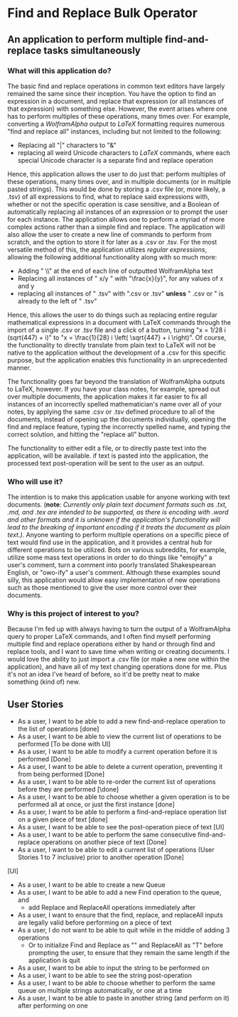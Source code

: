 # Find and Replace Bulk Operator

## An application to perform multiple find-and-replace tasks simultaneously

### What will this application do?

The basic find and replace operations in common text editors have largely remained the same since their inception. You have the option to find an expression in a document, and replace that expression (or all instances of that expression) with something else. However, the event arises where one has to perform multiples of these operations, many times over. For example, converting a *WolframAlpha* output to *LaTeX* formatting requires numerous "find and replace all" instances, including but not limited to the following:

- Replacing all "|" characters to "&"
- replacing all weird Unicode characters to *LaTeX* commands, where each special Unicode character is a separate find and replace operation

Hence, this application allows the user to do just that: perform multiples of these operations, many times over, and in multiple documents (or in multiple pasted strings). This would be done by storing a .csv file (or, more likely, a .tsv) of all expressions to find, what to replace said expressions with, whether or not the specific operation is case sensitive, and a Boolean of automatically replacing all instances of an expression or to prompt the user for each instance. The application allows one to perform a myriad of more complex actions rather than a simple find and replace. The application will also allow the user to create a new line of commands to perform from scratch, and the option to store it for later as a .csv or .tsv. For the most versatile method of this, the application utilizes *regular expressions*, allowing the following additional functionality along with so much more:

- Adding " \\\\" at the end of each line of outputted WolframAlpha text
- Replacing all instances of " x/y " with "\frac{x}{y}", for any values of x and y 
- replacing all instances of " .tsv" with ".csv or .tsv" **unless** " .csv or " is already to the left of " .tsv"

Hence, this allows the user to do things such as replacing entire regular mathematical expressions in a document with LaTeX commands through the import of a single .csv or .tsv file and a click of a button, turning "x = 1/28 i (sqrt(447) + i)" to "x = \frac{1}{28} i \left( \sqrt{447} + i \right)". Of course, the functionality to directly translate from plain text to LaTeX will not be native to the application without the development of a .csv for this specific purpose, but the application enables this functionality in an unprecedented manner. 

The functionality goes far beyond the translation of WolframAlpha outputs to LaTeX, however. If you have your class notes, for example, spread out over multiple documents, the application makes it far easier to fix all instances of an incorrectly spelled mathematician's name over all of your notes, by applying the same .csv or .tsv defined procedure to all of the documents, instead of opening up the documents individually, opening the find and replace feature, typing the incorrectly spelled name, and typing the correct solution, and hitting the "replace all" button. 

The functionality to either edit a file, or to directly paste text into the application, will be available. if text is pasted into the application, the processed text post-operation will be sent to the user as an output. 

### Who will use it?

The intention is to make this application usable for anyone working with text documents. (**note**: *Currently only plain text document formats such as .txt, .md, and .tex are intended to be supported, as there is encoding with .word and other formats and it is unknown if the application's functionality will lead to the breaking of important encoding if it treats the document as plain text.)*. Anyone wanting to perform multiple operations on a specific piece of text would find use in the application, and it provides a central hub for different operations to be utilized. Bots on various subreddits, for example, utilize some mass text operations in order to do things like "emojify" a user's comment, turn a comment into poorly translated Shakespearean English, or "owo-ify" a user's comment. Although these examples sound silly, this application would allow easy implementation of new operations such as those mentioned to give the user more control over their documents. 

### Why is this project of interest to you?

Because I'm fed up with always having to turn the output of a WolframAlpha query to proper LaTeX commands, and I often find myself performing multiple find and replace operations either by hand or through find and replace tools, and I want to save time when writing or creating documents. I would love the ability to just import a .csv file (or make a new one within the application), and have all of my text changing operations done for me. Plus it's not an idea I've heard of before, so it'd be pretty neat to make something (kind of) new. 

## User Stories

- As a user, I want to be able to add a new find-and-replace operation to the list of operations \[done\]
- As a user, I want to be able to view the current list of operations to be performed \[To be done with UI\]
- As a user, I want to be able to modify a current operation before it is performed \[Done\]
- As a user, I want to be able to delete a current operation, preventing it from being performed \[Done\]
- As a user, I want to be able to re-order the current list of operations before they are performed \[\done\]
- As a user, I want to be able to choose whether a given operation is to be performed all at once, or just the first instance \[done\]
- As a user, I want to be able to perform a find-and-replace operation list on a given piece of text \[done\]
- As a user, I want to be able to see the post-operation piece of text \[UI\]
- As a user, I want to be able to perform the same consecutive find-and-replace operations on another piece of text \[Done\]
- As a user, I want to be able to edit a current list of operations (User Stories 1 to 7 inclusive) prior to another operation \[Done\]

\[UI\]

- As a user, I want to be able to create a new Queue
- As a user, I want to be able to add a new Find operation to the queue, and 
    - add Replace and ReplaceAll operations immediately after
- As a user, I want to ensure that the find, replace, and replaceAll inputs are legally valid before performing on a piece of text
- As a user, I do not want to be able to quit while in the middle of adding 3 operations
    - Or to initialize Find and Replace as "" and ReplaceAll as "T" before prompting the user, to ensure that they remain the same length if the application is quit
- As a user, I want to be able to input the string to be performed on
- As a user, I want to be able to see the string post-operation
- As a user, I want to be able to choose whether to perform the same queue on multiple strings automatically, or one at a time
- As a user, I want to be able to paste in another string (and perform on it) after performing on one
